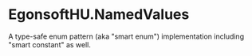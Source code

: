 # EgonsoftHU.NamedValues
A type-safe enum pattern (aka "smart enum") implementation including "smart constant" as well.
